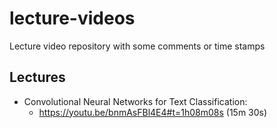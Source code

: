 # lecture-videos
Lecture video repository with some comments or time stamps

## Lectures

* Convolutional Neural Networks for Text Classification:
    - https://youtu.be/bnmAsFBl4E4#t=1h08m08s (15m 30s)